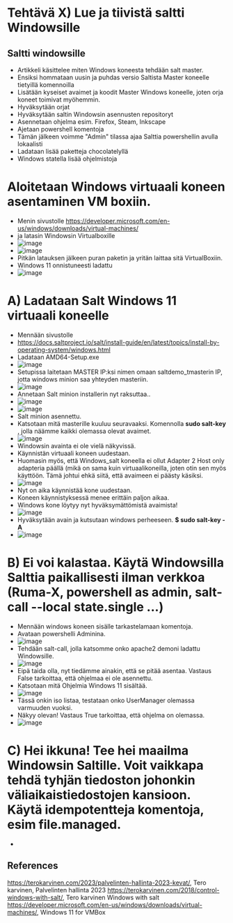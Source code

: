 # Tehtävä X) Lue ja tiivistä saltti Windowsille

## Saltti windowsille
- Artikkeli käsittelee miten Windows koneesta tehdään salt master.
- Ensiksi hommataan uusin ja puhdas versio Saltista Master koneelle tietyillä komennoilla
- Lisätään kyseiset avaimet ja koodit Master Windows koneelle, joten orja koneet toimivat myöhemmin.
- Hyväksytään orjat
- Hyväksytään saltin Windowsin asennusten repositoryt
- Asennetaan ohjelma esim. Firefox, Steam, Inkscape
- Ajetaan powershell komentoja
- Tämän jälkeen voimme "Admin" tilassa ajaa Salttia powershellin avulla lokaalisti
- Ladataan lisää paketteja chocolatelyllä
- Windows statella lisää ohjelmistoja

## 



#  Aloitetaan Windows virtuaali koneen asentaminen VM boxiin. 
- Menin sivustolle https://developer.microsoft.com/en-us/windows/downloads/virtual-machines/
- ja latasin Windowsin Virtualboxille
- ![image](https://user-images.githubusercontent.com/105793201/235140439-020b953b-c3c7-4b92-bd56-c450c7bf0037.png)
- ![image](https://user-images.githubusercontent.com/105793201/235142779-30ad1842-35eb-418d-8df5-1917b4ec8fec.png)
- Pitkän latauksen jälkeen puran paketin ja yritän laittaa sitä VirtualBoxiin.
- Windows 11 onnistuneesti ladattu
- ![image](https://user-images.githubusercontent.com/105793201/235158650-5c2dc9e8-23e1-4406-8223-0cc8fb358226.png)

# A) Ladataan Salt Windows 11 virtuaali koneelle
- Mennään sivustolle 
- https://docs.saltproject.io/salt/install-guide/en/latest/topics/install-by-operating-system/windows.html
- Ladataan AMD64-Setup.exe
- ![image](https://user-images.githubusercontent.com/105793201/235160631-a2f9dabd-e434-4b45-8630-e1c583e90c49.png)
- Setupissa laitetaan MASTER IP:ksi nimen omaan saltdemo_tmasterin IP, jotta windows minion saa yhteyden masteriin.
- ![image](https://user-images.githubusercontent.com/105793201/235161738-0774c49c-d2c3-4035-b15b-32048f50bc74.png)
- Annetaan Salt minion installerin nyt raksuttaa..
- ![image](https://user-images.githubusercontent.com/105793201/235161970-b3feec3b-ca2d-483d-842b-eb249f013649.png)
- ![image](https://user-images.githubusercontent.com/105793201/235164748-895ca965-1134-4eef-b497-27fa4ce4296b.png)
- Salt minion asennettu.
- Katsotaan mitä masterille kuuluu seuravaaksi. Komennolla **sudo salt-key** , jolla näämme kaikki olemassa olevat avaimet. 
- ![image](https://user-images.githubusercontent.com/105793201/235165585-fde7e8aa-66a0-4285-ab0f-12f72e2cd8d3.png)
- Windowsin avainta ei ole vielä näkyvissä. 
- Käynnistän virtuaali koneen uudestaan.
- Huomasin myös, että Windows_salt koneella ei ollut Adapter 2 Host only adapteria päällä (mikä on sama kuin virtuaalikoneilla, joten otin sen myös käyttöön. Tämä johtui ehkä siitä, että avaimeen ei päästy käsiksi.
- ![image](https://user-images.githubusercontent.com/105793201/235166754-9de2ac49-a70a-41a0-9fa4-56d6a88ad8cb.png)
- Nyt on aika käynnistää kone uudestaan.
- Koneen käynnistyksessä menee erittäin paljon aikaa.
- Windows kone löytyy nyt hyväksymättömistä avaimista!
- ![image](https://user-images.githubusercontent.com/105793201/235168730-fe74ad7c-a90e-4738-82f4-94bc8d9981c1.png)
- Hyväksytään avain ja kutsutaan windows perheeseen. **$ sudo salt-key -A**
- ![image](https://user-images.githubusercontent.com/105793201/235169119-8ea4b13f-26c0-413b-a73c-1ba31c36845e.png)

# B) Ei voi kalastaa. Käytä Windowsilla Salttia paikallisesti ilman verkkoa (Ruma-X, powershell as admin, salt-call --local state.single ...)
- Mennään windows koneen sisälle tarkastelamaan komentoja.
- Avataan powershelli Adminina.
- ![image](https://user-images.githubusercontent.com/105793201/235169600-91054e64-ce8e-488f-adad-0678a4ad1adb.png)
- Tehdään salt-call, jolla katsomme onko apache2 demoni ladattu Windowsille.
- ![image](https://user-images.githubusercontent.com/105793201/235174030-ff4accde-57a2-44bb-995b-59ce1918cf0f.png)
- Eipä taida olla, nyt tiedämme ainakin, että se pitää asentaa. Vastaus False tarkoittaa, että ohjelmaa ei ole asennettu.
- Katsotaan mitä Ohjelmia Windows 11 sisältää. 
- ![image](https://user-images.githubusercontent.com/105793201/235174726-d7b882a2-36fa-45f8-bb46-4390d452eb34.png)
- Tässä onkin iso listaa, testataan onko UserManager olemassa varmuuden vuoksi. 
- Näkyy olevan! Vastaus True tarkoittaa, että ohjelma on olemassa.
- ![image](https://user-images.githubusercontent.com/105793201/235174984-e8fa1f6d-17dc-449b-ac9e-77fa0860bf8d.png)

# C) Hei ikkuna! Tee hei maailma Windowsin Saltille. Voit vaikkapa tehdä tyhjän tiedoston johonkin väliaikaistiedostojen kansioon. Käytä idempotentteja komentoja, esim file.managed.

- 


## References
https://terokarvinen.com/2023/palvelinten-hallinta-2023-kevat/, Tero karvinen, Palvelinten hallinta 2023
https://terokarvinen.com/2018/control-windows-with-salt/, Tero karvinen Windows with salt
https://developer.microsoft.com/en-us/windows/downloads/virtual-machines/, Windows 11 for VMBox
